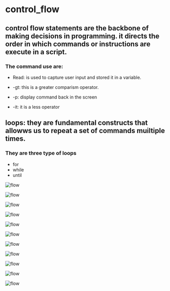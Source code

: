 # control_flow

## control flow statements are the backbone of making decisions in programming. it directs the order in which commands or instructions are execute in a script.
 ### The command use are: 
 - Read: is used to capture user input and stored it in a variable.

- -gt: this is a greater comparism operator.
- -p: display command back in the screen
- -it: it is a less operator
## loops: they are fundamental constructs that allowws us to repeat a set of commands muiltiple times.
 ### They are three type of loops
 - for
 - while
 - until

 ![flow](./IMGS/flow.jpg)

 ![flow](./IMGS/flow1.jpg)

 ![flow](./IMGS/flow2.jpg)

 ![flow](./IMGS/flow3.jpg)

 ![flow](./IMGS/flow4.jpg)

 ![flow](./IMGS/flow5.jpg)

 ![flow](./IMGS/flow6.jpg)

 ![flow](./IMGS/flow7.jpg)

 ![flow](./IMGS/flow8.jpg)

 ![flow](./IMGS/flow9.jpg)

 ![flow](./IMGS/flow10.jpg)


 